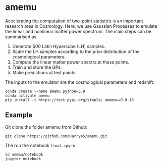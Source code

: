 # amemu

Accelerating the computation of two-point statistics is an important research area in Cosmology. Here, we use Gaussian Processes to emulate the linear and nonlinear matter power spectrum. The main steps can be summarised as
<br>
1. Generate 500 Latin Hypercube (LH) samples. 
2. Scale the LH samples according to the prior distribution of the cosmological parameters. 
3. Compute the linear matter power spectra at these points. 
4. Train and store the GPs.
5. Make predictions at test points.

The inputs to the emulator are the cosmological parameters and redshift.

```
conda create --name amemu python=3.9
conda activate amemu
pip install -i https://test.pypi.org/simple/ amemu==0.0.16
```

## Example
Git clone the folder amemu from Github:

```
git clone https://github.com/Harry45/amemu.git
```

The run the notebook `final.ipynb`

```
cd amemu/notebook
jupyter notebook
```

